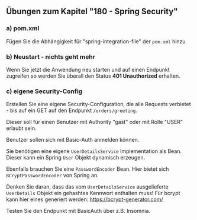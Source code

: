 ## Übungen zum Kapitel "180 - Spring Security"

### a) pom.xml

Fügen Sie die Abhängigkeit für "spring-integration-file" der `pom.xml` hinzu

### b) Neustart - nichts geht mehr

Wenn Sie jetzt die Anwendung neu starten und auf einen Endpunkt zugreifen so werden Sie
überall den Status **401 Unauthorized** erhalten.

### c) eigene Security-Config

Erstellen Sie eine eigene Security-Configuration, die alle Requests verbietet - bis auf ein GET auf den 
Endpunkt `/orders/greeting`. 

Dieser soll für einen Benutzer mit Authority "gast" oder mit Rolle "USER" erlaubt sein. 

Benutzer sollen sich mit Basic-Auth anmelden können.

Sie benötigen eine eigene `UserDetailsService` Implementation als Bean. Dieser kann ein Spring `User` Objekt
dynamisch erzeugen.

Ebenfalls brauchen Sie eine `PasswordEncoder` Bean. Hier bietet sich `BCryptPasswordEncoder` von Spring an.

Denken Sie daran, dass das vom `UserDetailsService` ausgelieferte `UserDetails` Objekt ein gehashtes Kennwort
enthalten muss! Für bcrypt kann hier eines generiert werden: https://bcrypt-generator.com/

Testen Sie den Endpunkt mit BasicAuth über z.B. Insomnia.